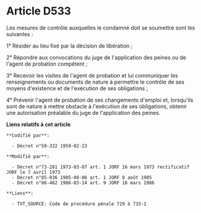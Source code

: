 # Article D533

Les mesures de contrôle auxquelles le condamné doit se soumettre sont les suivantes :

1° Résider au lieu fixé par la décision de libération ;

2° Répondre aux convocations du juge de l'application des peines ou de l'agent de probation compétent ;

3° Recevoir les visites de l'agent de probation et lui communiquer les renseignements ou documents de nature à permettre le
contrôle de ses moyens d'existence et de l'exécution de ses obligations ;

4° Prévenir l'agent de probation de ses changements d'emploi et, lorsqu'ils sont de nature à mettre obstacle à l'exécution de
ses obligations, obtenir une autorisation préalable du juge de l'application des peines.

**Liens relatifs à cet article**

	**Codifié par**:

	  - Décret n°59-322 1959-02-23

	**Modifié par**:

	  - Décret n°73-281 1973-03-07 art. 1 JORF 16 mars 1973 rectificatif JORF le 7 avril 1973
	  - Décret n°85-836 1985-08-06 art. 1 JORF 8 août 1985
	  - Décret n°86-462 1986-03-14 art. 9 JORF 16 mars 1986

	**Liens**:

	  - TXT_SOURCE: Code de procédure pénale 729 à 733-1
